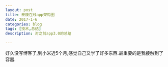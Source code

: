 ```yaml
---
layout: post
title: 泰康在线app架构图
date: 2017-1-6
categories: blog
tags: [技术,总结]
description: 对之前app3.0的总结

---
```


好久没写博客了,到小米近5个月,感觉自己又学了好多东西.最重要的是我接触到了容器.